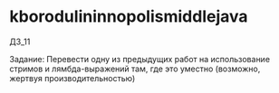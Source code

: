 # kborodulininnopolismiddlejava
ДЗ_11

Задание: Перевести одну из предыдущих работ на использование стримов и лямбда-выражений там,
где это уместно (возможно, жертвуя производительностью)